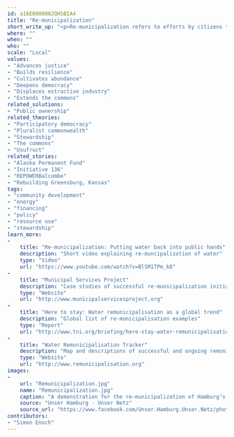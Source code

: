 ```yaml
---
id: a16E0000002QHSBIA4
title: "Re-municipalization"
short_write_up: "<p>Re-municipalization refers to efforts by citizens to reverse the privatization of local services. It is most closely associated with movements to return local water services to public control, but can also include other important local services such as waste management, recycling, and energy generation. Significant examples of re-municipalization include cities like Paris and Buenos Aires, where previous private control of local water by transnationals Suez and Veolia resulted in soaring water fees, reduced access, crumbling infrastructure and poorer water quality. Re-municipalization represents an important challenge to neoliberalism because it repudiates the supposed superiority of private ownership and control of public goods, and shows that public utilities lost to privatization can, with concerted citizen action, be reclaimed.</p>"
where: ""
when: ""
who: ""
scale: "Local"
values:
- "Advances justice"
- "Builds resilience"
- "Cultivates abundance"
- "Deepens democracy"
- "Displaces extractive industry"
- "Extends the commons"
related_solutions:
- "Public ownership"
related_theories:
- "Participatory democracy"
- "Pluralist commonwealth"
- "Stewardship"
- "The commons"
- "Usufruct"
related_stories:
- "Alaska Permanent Fund"
- "Initiative 136"
- "REPOWERBalcombe"
- "Rebuilding Greensburg, Kansas"
tags:
- "community development"
- "energy"
- "financing"
- "policy"
- "resource use"
- "stewardship"
learn_more:
-
    title: "Re-municipalization: Putting water back into public hands"
    description: "Short video explaining re-muncipalization of water"
    type: "Video"
    url: "https://www.youtube.com/watch?v=BlSM1TPm_k8"
-
    title: "Municipal Services Project"
    description: "Case studies of successful re-municipalization initiatives"
    type: "Website"
    url: "http://www.municipalservicesproject.org"
-
    title: "Here to stay: Water remunicipalisation as a global trend"
    description: "Global list of re-municipalisation examples"
    type: "Report"
    url: "http://www.tni.org/briefing/here-stay-water-remunicipalisation-global-trend?context=599"
-
    title: "Water Remunicipalisation Tracker"
    description: "Map and descriptions of successful and ongoing remunicipalisation efforts"
    type: "Website"
    url: "http://www.remunicipalisation.org"
images:
-
    url: "Remunicipalization.jpg"
    name: "Remunicipalization.jpg"
    caption: "A demonstration for the re-municipalization of Hamburg’s energy utilities by the Our Hamburg—Our Grid coalition."
    source: "Unser Hamburg - Unser Netz"
    source_url: "https://www.facebook.com/Unser.Hamburg.Unser.Netz/photos/pb.100240010029504.-2207520000.1410669283./540053689381465/?type=3&theater"
contributors:
- "Simon Enoch"
---
```

